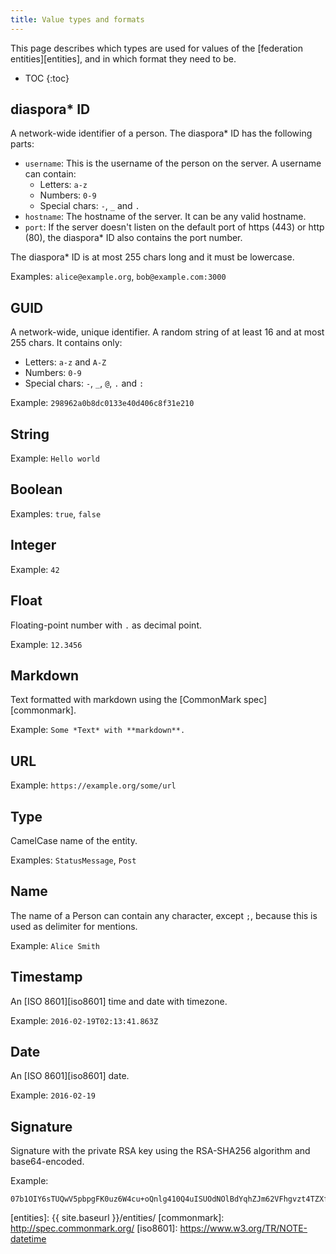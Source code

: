 ```yaml
---
title: Value types and formats
---
```


This page describes which types are used for values of the [federation entities][entities], and in which format they
need to be.

* TOC
{:toc}

## diaspora\* ID

A network-wide identifier of a person. The diaspora\* ID has the following parts:

* `username`: This is the username of the person on the server. A username can contain:
  * Letters: `a-z`
  * Numbers: `0-9`
  * Special chars: `-`, `_` and `.`
* `hostname`: The hostname of the server. It can be any valid hostname.
* `port`: If the server doesn't listen on the default port of https (443) or http (80), the diaspora\* ID also contains the port number.

The diaspora\* ID is at most 255 chars long and it must be lowercase.

Examples: `alice@example.org`, `bob@example.com:3000`

## GUID

A network-wide, unique identifier. A random string of at least 16 and at most 255 chars. It contains only:

* Letters: `a-z` and `A-Z`
* Numbers: `0-9`
* Special chars: `-`, `_`, `@`, `.` and `:`

Example: `298962a0b8dc0133e40d406c8f31e210`

## String

Example: `Hello world`

## Boolean

Examples: `true`, `false`

## Integer

Example: `42`

## Float

Floating-point number with `.` as decimal point.

Example: `12.3456`

## Markdown

Text formatted with markdown using the [CommonMark spec][commonmark].

Example: `Some *Text* with **markdown**.`

## URL

Example: `https://example.org/some/url`

## Type

CamelCase name of the entity.

Examples: `StatusMessage`, `Post`

## Name

The name of a Person can contain any character, except `;`, because this is used as delimiter for mentions.

Example: `Alice Smith`

## Timestamp

An [ISO 8601][iso8601] time and date with timezone.

Example: `2016-02-19T02:13:41.863Z`

## Date

An [ISO 8601][iso8601] date.

Example: `2016-02-19`

## Signature

Signature with the private RSA key using the RSA-SHA256 algorithm and base64-encoded.

Example:

```
07b1OIY6sTUQwV5pbpgFK0uz6W4cu+oQnlg410Q4uISUOdNOlBdYqhZJm62VFhgvzt4TZXfiJgoupFkRjP0BsaVaZuP2zKMNvO3ngWOeJRf2oRK4Ub5cEA/g7yijkRc+7y8r1iLJ31MFb1czyeCsLxw9Ol8SvAJddogGiLHDhjE=
```

[entities]: {{ site.baseurl }}/entities/
[commonmark]: http://spec.commonmark.org/
[iso8601]: https://www.w3.org/TR/NOTE-datetime
